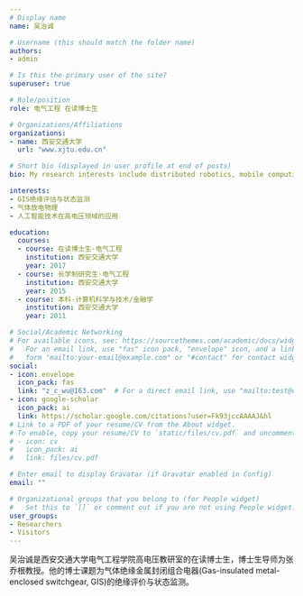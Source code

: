```yaml
---
# Display name
name: 吴治诚

# Username (this should match the folder name)
authors:
- admin

# Is this the primary user of the site?
superuser: true

# Role/position
role: 电气工程 在读博士生

# Organizations/Affiliations
organizations:
- name: 西安交通大学
  url: "www.xjtu.edu.cn"

# Short bio (displayed in user profile at end of posts)
bio: My research interests include distributed robotics, mobile computing and programmable matter.

interests:
- GIS绝缘评估与状态监测
- 气体放电物理
- 人工智能技术在高电压领域的应用

education:
  courses:
  - course: 在读博士生·电气工程
    institution: 西安交通大学
    year: 2017
  - course: 长学制研究生·电气工程
    institution: 西安交通大学
    year: 2015
  - course: 本科·计算机科学与技术/金融学
    institution: 西安交通大学
    year: 2011

# Social/Academic Networking
# For available icons, see: https://sourcethemes.com/academic/docs/widgets/#icons
#   For an email link, use "fas" icon pack, "envelope" icon, and a link in the
#   form "mailto:your-email@example.com" or "#contact" for contact widget.
social:
- icon: envelope
  icon_pack: fas
  link: "z_c_wu@163.com"  # For a direct email link, use "mailto:test@example.org".
- icon: google-scholar
  icon_pack: ai
  link: https://scholar.google.com/citations?user=Fk93jccAAAAJ&hl
# Link to a PDF of your resume/CV from the About widget.
# To enable, copy your resume/CV to `static/files/cv.pdf` and uncomment the lines below.  
# - icon: cv
#   icon_pack: ai
#   link: files/cv.pdf

# Enter email to display Gravatar (if Gravatar enabled in Config)
email: ""

# Organizational groups that you belong to (for People widget)
#   Set this to `[]` or comment out if you are not using People widget.  
user_groups:
- Researchers
- Visitors
---
```


吴治诚是西安交通大学电气工程学院高电压教研室的在读博士生，博士生导师为张乔根教授。他的博士课题为气体绝缘金属封闭组合电器(Gas-insulated metal-enclosed switchgear, GIS)的绝缘评价与状态监测。
